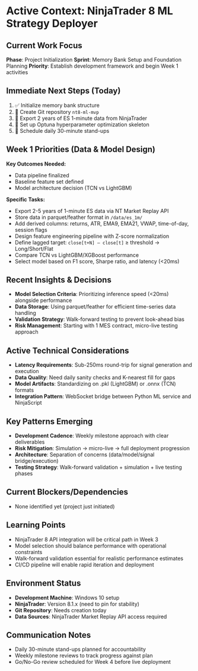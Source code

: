 # Active Context: NinjaTrader 8 ML Strategy Deployer

## Current Work Focus
**Phase**: Project Initialization
**Sprint**: Memory Bank Setup and Foundation Planning
**Priority**: Establish development framework and begin Week 1 activities

## Immediate Next Steps (Today)
1. ✅ Initialize memory bank structure
2. 🔄 Create Git repository `nt8-ml-mvp`
3. 🔄 Export 2 years of ES 1-minute data from NinjaTrader
4. 🔄 Set up Optuna hyperparameter optimization skeleton
5. 🔄 Schedule daily 30-minute stand-ups

## Week 1 Priorities (Data & Model Design)
**Key Outcomes Needed:**
- Data pipeline finalized
- Baseline feature set defined
- Model architecture decision (TCN vs LightGBM)

**Specific Tasks:**
- Export 2-5 years of 1-minute ES data via NT Market Replay API
- Store data in parquet/feather format in `/data/es_1m/`
- Add derived columns: returns, ATR, EMA9, EMA21, VWAP, time-of-day, session flags
- Design feature engineering pipeline with Z-score normalization
- Define lagged target: `close[t+N] – close[t]` ≥ threshold → Long/Short/Flat
- Compare TCN vs LightGBM/XGBoost performance
- Select model based on F1 score, Sharpe ratio, and latency (<20ms)

## Recent Insights & Decisions
- **Model Selection Criteria**: Prioritizing inference speed (<20ms) alongside performance
- **Data Storage**: Using parquet/feather for efficient time-series data handling  
- **Validation Strategy**: Walk-forward testing to prevent look-ahead bias
- **Risk Management**: Starting with 1 MES contract, micro-live testing approach

## Active Technical Considerations
- **Latency Requirements**: Sub-250ms round-trip for signal generation and execution
- **Data Quality**: Need daily sanity checks and K-nearest fill for gaps
- **Model Artifacts**: Standardizing on .pkl (LightGBM) or .onnx (TCN) formats
- **Integration Pattern**: WebSocket bridge between Python ML service and NinjaScript

## Key Patterns Emerging
- **Development Cadence**: Weekly milestone approach with clear deliverables
- **Risk Mitigation**: Simulation → micro-live → full deployment progression
- **Architecture**: Separation of concerns (data/model/signal bridge/execution)
- **Testing Strategy**: Walk-forward validation + simulation + live testing phases

## Current Blockers/Dependencies
- None identified yet (project just initiated)

## Learning Points
- NinjaTrader 8 API integration will be critical path in Week 3
- Model selection should balance performance with operational constraints
- Walk-forward validation essential for realistic performance estimates
- CI/CD pipeline will enable rapid iteration and deployment

## Environment Status
- **Development Machine**: Windows 10 setup
- **NinjaTrader**: Version 8.1.x (need to pin for stability)
- **Git Repository**: Needs creation today
- **Data Sources**: NinjaTrader Market Replay API access required

## Communication Notes
- Daily 30-minute stand-ups planned for accountability
- Weekly milestone reviews to track progress against plan
- Go/No-Go review scheduled for Week 4 before live deployment 